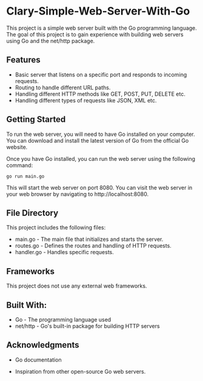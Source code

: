 # Clary-Simple-Web-Server-With-Go

This project is a simple web server built with the Go programming language. The goal of this project is to gain experience with building web servers using Go and the net/http package.

## Features

* Basic server that listens on a specific port and responds to incoming requests.
* Routing to handle different URL paths.
* Handling different HTTP methods like GET, POST, PUT, DELETE etc.
* Handling different types of requests like JSON, XML etc.

## Getting Started

To run the web server, you will need to have Go installed on your computer. You can download and install the latest version of Go from the official Go website.

Once you have Go installed, you can run the web server using the following command:

    go run main.go

This will start the web server on port 8080. You can visit the web server in your web browser by navigating to http://localhost:8080.

## File Directory

This project includes the following files:

* main.go - The main file that initializes and starts the server.
* routes.go - Defines the routes and handling of HTTP requests.
* handler.go - Handles specific requests.

## Frameworks

This project does not use any external web frameworks.

## Built With:

* Go - The programming language used
* net/http - Go's built-in package for building HTTP servers


## Acknowledgments

* Go documentation

* Inspiration from other open-source Go web servers.

